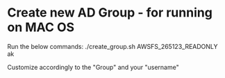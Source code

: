 # Create new AD Group - for running on MAC OS
Run the below commands:
	./create_group.sh AWSFS_265123_READONLY ak

Customize accordingly to the "Group" and your "username"
